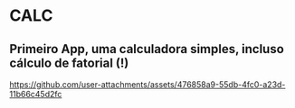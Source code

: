 # CALC 

## Primeiro App, uma calculadora simples, incluso cálculo de fatorial (!)







https://github.com/user-attachments/assets/476858a9-55db-4fc0-a23d-11b66c45d2fc

